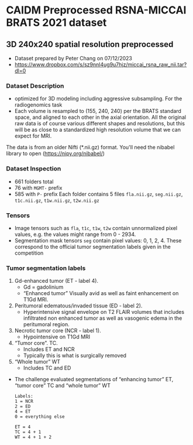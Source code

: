 # CAIDM Preprocessed RSNA-MICCAI BRATS 2021 dataset

## 3D 240x240 spatial resolution preprocessed
* Dataset prepared by Peter Chang on 07/12/2023
* https://www.dropbox.com/s/sz9nnl4ug9u7hjz/miccai_rsna_raw_nii.tar?dl=0
### Dataset Description
* optimized for 3D modeling including aggressive subsampling. For the radiogenomics task
* Each volume is resampled to (155, 240, 240) per the BRATS standard space, and aligned to each other in the axial orientation. All the original raw data is of course various different shapes and resolutions, but this will be as close to a standardized high resolution volume that we can expect for MRI.

The data is from an older Nifti (*.nii.gz) format. You'll need the nibabel library to open (https://nipy.org/nibabel/) 

### Dataset Inspection
* 661 folders total
* 76 with `MGMT-` prefix
* 585 with `P-` prefix
Each folder contains 5 files
`fla.nii.gz`, `seg.nii.gz`, `t1c.nii.gz`, `t1w.nii.gz`, `t2w.nii.gz`

### Tensors
* Image tensors such as `fla`, `t1c`, `t1w`, `t2w` contain unnormalized pixel values, e.g. the values might range from 0 - 2934.
* Segmentation mask tensors `seg` contain pixel values: 0, 1, 2, 4. These correspond to the official tumor segmentation labels given in the competition

### Tumor segmentation labels
1. Gd-enhanced tumor (ET - label 4).
    - Gd = gadolinium
    - “Enhanced tumor”
    Visually avid as well as faint enhancement on T1Gd MRI.
2. Peritumoral edematous/invaded tissue (ED - label 2).
    - Hyperintensive signal envelope on T2 FLAIR volumes that includes infiltrated non enhanced tumor as well as vasogenic edema in the peritumoral region.
3. Necrotic tumor core (NCR - label 1).
    - Hypointensive on T1Gd MRI
4. “Tumor core”. TC. 
    - Includes ET and NCR
    - Typically this is what is surgically removed
5. “Whole tumor” WT
    - Includes TC and ED

- The challenge evaluated segmentations of “enhancing tumor” ET, “tumor core” TC and “whole tumor” WT
    ```
    Labels:
    1 = NCR
    2 = ED
    4 = ET
    0 = everything else

    ET = 4
    TC = 4 + 1
    WT = 4 + 1 + 2
    ```